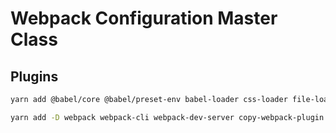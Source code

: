 # Webpack Configuration Master Class

## Plugins

```bash
yarn add @babel/core @babel/preset-env babel-loader css-loader file-loader html-webpack-plugin mini-css-extract-plugin node-sass sass-loader style-loader
```

```bash
yarn add -D webpack webpack-cli webpack-dev-server copy-webpack-plugin clean-webpack-plugin
```
